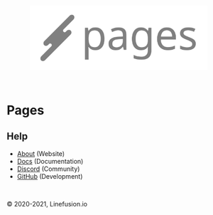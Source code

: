 <p align="center"><img width="400" alt="Logo" src="https://raw.githubusercontent.com/linefusion/pages/main/res/assets/logos/pages-header.svg"></p>

<br>

# Pages

## Help

- [About](http://pages.linefusion.io/) (Website)
- [Docs](http://pages.linefusion.io/) (Documentation)
- [Discord](http://linefusion.io/discord) (Community)
- [GitHub](https://github.com/linefusion/pages) (Development)

<br>

© 2020-2021, Linefusion.io
